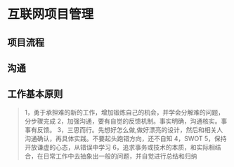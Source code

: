# 互联网项目管理

## 项目流程

## 沟通

## 工作基本原则
>1，勇于承担难的新的工作，增加锻炼自己的机会，并学会分解难的问题，分步骤完成
>2，加强沟通，要有自觉的反馈机制。事实明确，沟通核实。事事有反馈。
>3，三思而行。先想好怎么做,做好漂亮的设计，然后和相关人沟通确认，再具体实践。不要起头跑错方向，还不自知
>4，SWOT
>5，保持开放谦虚的心态，从错误中学习
>6，追求事务或技术的本质，和实际相结合，在日常工作中去抽象出一般的问题，并自觉进行总结和归纳